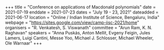 +++
title = "Conference on applications of Macdonald polynomials"
date = 2021-07-19
enddate = 2021-07-23
dates = "July 19 - 23, 2021"
dateadded = 2021-06-17
location = "Online / Indian Institute of Science, Bengaluru, India"
webpage = "https://sites.google.com/view/camp-iisc-2021/home"
organisers = "R. Venkatesh, S. Viswanath"
committee = "Arun Ram, K. N. Raghavan"
speakers = "Anna Puskás, Anton Mellit, Evgeny Feigin, Jules Lamers, Luigi Cantini, Messe Yoo, Michael J. Schlosser, Michael Wheeler, Ole Warnaar"
+++
